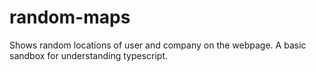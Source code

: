 # random-maps
Shows random locations of user and company on the webpage. A basic sandbox for understanding typescript.
